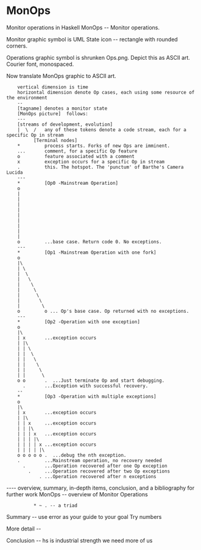 # MonOps
Monitor operations in Haskell
MonOps -- Monitor operations.

Monitor graphic symbol is UML State icon -- rectangle with rounded corners.

Operations graphic symbol is shrunken Ops.png. Depict this as ASCII art. Courier font, monospaced.

Now translate MonOps graphic to ASCII art.
```
    vertical dimension is time
    horizontal dimension denote Op cases, each using some resource of the environment
    --
    [tagname] denotes a monitor state
    [MonOps picture]  follows:
    ---
    [streams of development, evolution]
    |  \  /   any of these tokens denote a code stream, each for a specific Op in stream
          [Terminal nodes]
    *         process starts. Forks of new Ops are imminent.
    ...       comment, for a specific Op feature
    o         feature associated with a comment
    x         exception occurs for a specific Op in stream
    .         this. The hotspot. The 'punctum' of Barthe's Camera Lucida
    ---
    *         [Op0 -Mainstream Operation]
    o
    |
    |
    |
    |
    |
    |
    |
    |
    |
    o         ...base case. Return code 0. No exceptions.
    ---
    *         [Op1 -Mainstream Operation with one fork]
    o
    |\
    | \
    |  \
    |   \
    |    \
    |     \
    |      \
    |       \
    |        \
    o         o ... Op's base case. Op returned with no exceptions.
    ---
    *         [Op2 -Operation with one exception]
    o
    |\
    | x       ...exception occurs
    | |\
    | | \
    | |  \
    | |   \
    | |    \
    | |     \
    | |      \
    o o       .  ...Just terminate Op and start debugging.
      .       ...Exception with successful recovery.
    --
    *         [Op3 -Operation with multiple exceptions]
    o
    |\
    | x       ...exception occurs
    | |\
    | | x     ...exception occurs
    | | |\
    | | | x   ...exception occurs
    | | | |\
    | | | | x ...exception occurs
    | | | | |\
    o o o o o .  ...debug the nth exception.
    .         ...Mainstream operation, no recovery needed
      .       ...Operation recovered after one Op exception
        .     ...Operation recovered after two Op exceptions
            . ...Operation recovered after n exceptions
```
---- overview, summary,  in-depth items, conclusion, and a bibliography for further work
MonOps -- overview of Monitor Operations
 
              * ~ . -- a triad
 
Summary -- use error as your guide to your goal
              Try numbers

More detail --
 
Conclusion --
        hs is industrial strength
        we need more of us
